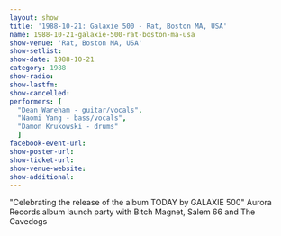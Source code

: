 ```yaml
---
layout: show
title: '1988-10-21: Galaxie 500 - Rat, Boston MA, USA'
name: 1988-10-21-galaxie-500-rat-boston-ma-usa
show-venue: 'Rat, Boston MA, USA'
show-setlist: 
show-date: 1988-10-21
category: 1988
show-radio: 
show-lastfm: 
show-cancelled: 
performers: [
  "Dean Wareham - guitar/vocals",
  "Naomi Yang - bass/vocals",
  "Damon Krukowski - drums"
  ]
facebook-event-url: 
show-poster-url: 
show-ticket-url: 
show-venue-website: 
show-additional: 
---
```


"Celebrating the release of the album TODAY by GALAXIE 500"
Aurora Records album launch party with Bitch Magnet, Salem 66 and The Cavedogs
